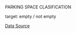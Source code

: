 PARKING SPACE CLASIFICATION

target: empty / not empty

[Data Source](https://drive.google.com/file/d/11DyZ165lZGzULEZSQNofyy9A8xaYgFJ2/view?usp=share_link)

